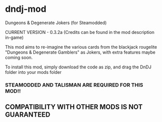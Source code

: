 # dndj-mod
Dungeons &amp; Degenerate Jokers (for Steamodded)

CURRENT VERSION - 0.3.2a
(Credits can be found in the mod description in-game)

This mod aims to re-imagine the various cards from the blackjack rougelite "Dungeons & Degenerate Gamblers" as Jokers,
with extra features maybe coming soon.

To install this mod, simply download the code as zip, and drag the DnDJ folder into your mods folder

### STEAMODDED AND TALISMAN ARE REQUIRED FOR THIS MOD!!
## COMPATIBILITY WITH OTHER MODS IS NOT GUARANTEED ##
